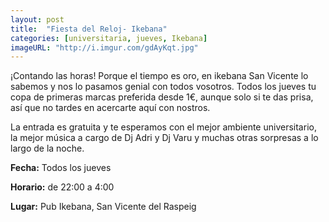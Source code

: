 ```yaml
---
layout: post
title:  "Fiesta del Reloj- Ikebana"
categories: [universitaria, jueves, Ikebana]
imageURL: "http://i.imgur.com/gdAyKqt.jpg"
---
```


¡Contando las horas! Porque el tiempo es oro, en ikebana San Vicente lo sabemos y nos lo pasamos genial con todos vosotros. Todos los jueves tu copa de primeras marcas preferida desde 1€, aunque solo si te das prisa, así que no tardes en acercarte aquí con nostros.

La entrada es gratuita y te esperamos con el mejor ambiente universitario, la mejor música a cargo de Dj Adri y Dj Varu y muchas otras sorpresas a lo largo de la noche.

**Fecha:** Todos los jueves

**Horario:** de 22:00 a 4:00

**Lugar:** Pub Ikebana, San Vicente del Raspeig
